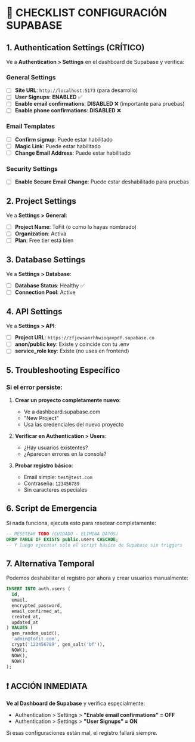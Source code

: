 # 🔧 CHECKLIST CONFIGURACIÓN SUPABASE

## 1. Authentication Settings (CRÍTICO)

Ve a **Authentication > Settings** en el dashboard de Supabase y verifica:

### General Settings
- [ ] **Site URL**: `http://localhost:5173` (para desarrollo)
- [ ] **User Signups**: **ENABLED** ✅
- [ ] **Enable email confirmations**: **DISABLED** ❌ (importante para pruebas)
- [ ] **Enable phone confirmations**: **DISABLED** ❌

### Email Templates
- [ ] **Confirm signup**: Puede estar habilitado
- [ ] **Magic Link**: Puede estar habilitado  
- [ ] **Change Email Address**: Puede estar habilitado

### Security Settings
- [ ] **Enable Secure Email Change**: Puede estar deshabilitado para pruebas

## 2. Project Settings

Ve a **Settings > General**:
- [ ] **Project Name**: ToFit (o como lo hayas nombrado)
- [ ] **Organization**: Activa
- [ ] **Plan**: Free tier está bien

## 3. Database Settings

Ve a **Settings > Database**:
- [ ] **Database Status**: Healthy ✅
- [ ] **Connection Pool**: Active

## 4. API Settings

Ve a **Settings > API**:
- [ ] **Project URL**: `https://zfjowsanrhhwioqavpdf.supabase.co`
- [ ] **anon/public key**: Existe y coincide con tu .env
- [ ] **service_role key**: Existe (no uses en frontend)

## 5. Troubleshooting Específico

### Si el error persiste:

1. **Crear un proyecto completamente nuevo**:
   - Ve a dashboard.supabase.com
   - "New Project"
   - Usa las credenciales del nuevo proyecto

2. **Verificar en Authentication > Users**:
   - ¿Hay usuarios existentes?
   - ¿Aparecen errores en la consola?

3. **Probar registro básico**:
   - Email simple: `test@test.com`
   - Contraseña: `123456789`
   - Sin caracteres especiales

## 6. Script de Emergencia

Si nada funciona, ejecuta esto para resetear completamente:

```sql
-- RESETEAR TODO (CUIDADO - ELIMINA DATOS)
DROP TABLE IF EXISTS public.users CASCADE;
-- Y luego ejecutar solo el script básico de Supabase sin triggers
```

## 7. Alternativa Temporal

Podemos deshabilitar el registro por ahora y crear usuarios manualmente:

```sql
INSERT INTO auth.users (
  id,
  email, 
  encrypted_password,
  email_confirmed_at,
  created_at,
  updated_at
) VALUES (
  gen_random_uuid(),
  'admin@tofit.com',
  crypt('123456789', gen_salt('bf')),
  NOW(),
  NOW(),
  NOW()
);
```

## ❗ ACCIÓN INMEDIATA

**Ve al Dashboard de Supabase** y verifica especialmente:
- Authentication > Settings > **"Enable email confirmations" = OFF**
- Authentication > Settings > **"User Signups" = ON**

Si esas configuraciones están mal, el registro fallará siempre.